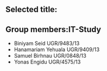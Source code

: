 ## Selected title:

## Group members:IT-Study
 - Biniyam Seid         UGR/9483/13
 - Hanamariam Yehuala  UGR/9409/13
 - Samuel Birhnau      UGR/0848/13
 - Yonas Engidu        UGR/4575/13

